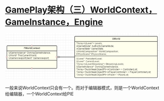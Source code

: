 # [GamePlay架构（三）WorldContext，GameInstance，Engine](https://zhuanlan.zhihu.com/p/23167068)

![WorldContext](Context.png)

一般来说WorldContext只会有一个。而对于编辑器模式，则是一个WorldContext给编辑器，一个WorldContext给PIE